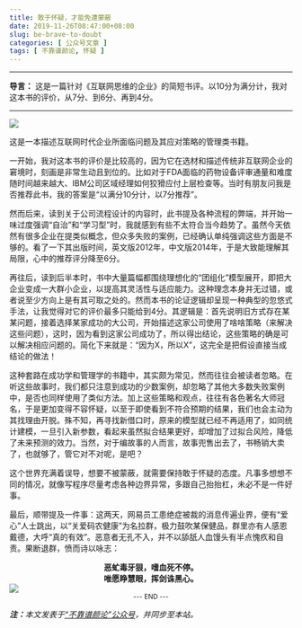 ```yaml
---
title: 敢于怀疑，才能免遭蒙蔽
date: 2019-11-26T08:47:00+08:00
slug: be-brave-to-doubt
categories: [ 公众号文章 ]
tags: [ 不靠谱颜论, 怀疑 ]
---
```


---

**导言：** 这是一篇针对《互联网思维的企业》的简短书评。以10分为满分计，我对这本书的评价，从7分、到6分、再到4分。

---

<img src="/images/2019/1126/book-cover.jpg" style="max-width:250px"/>

这是一本描述互联网时代企业所面临问题及其应对策略的管理类书籍。

一开始，我对这本书的评价是比较高的，因为它在选材和描述传统非互联网企业的窘境时，刻画是非常生动且到位的。比如对于FDA面临的药物设备评审通量和难度随时间越来越大、IBM公司区域经理如何狡猾应付上层检查等。当时有朋友问我是否推荐此书，我的答案是“以满分10分计，以7分推荐”。

然而后来，读到关于公司流程设计的内容时，此书提及各种流程的弊端，并开始一味过度强调“自治”和“学习型”时，我就感到有些不太符合当今趋势了。虽然今天依然有很多企业在提类似概念，但众多失败的案例，已经确认单纯强调这些方面是不够的。看了一下其出版时间，英文版2012年，中文版2014年，于是大致能理解其局限，心中的推荐评分降至6分。

再往后，读到后半本时，书中大量篇幅都围绕理想化的“团组化”模型展开，即把大企业变成一大群小企业，以提高其灵活性与适应能力。这种理念本身并无过错，或者说至少方向上是有其可取之处的。然而本书的论证逻辑却呈现一种典型的忽悠式手法，让我觉得对它的评价最多只能给到4分。其逻辑是：首先说明旧方式存在某某问题，接着选择某家成功的大公司，开始描述这家公司使用了啥啥策略（来解决这些问题），这时，因为看到这家公司成功了，所以得出结论，这些策略的确是可以解决相应问题的。简化下来就是：“因为X，所以X”，这完全是把假设直接当成结论的做法！

这种套路在成功学和管理学的书籍中，其实颇为常见，然而往往会被读者忽略。在听这些故事时，我们都只注意到成功的少数案例，却忽略了其他大多数失败案例中，是否也同样使用了类似方法。加上这些策略和观点，往往有各色著名大师冠名，于是更加变得不容怀疑，以至于即使看到不符合预期的结果，我们也会主动为其找理由开脱。殊不知，再寻找新借口时，原来的模型就已经不再适用了，如同统计建模，一旦引入新参数，看起来虽然拟合结果更好，却增加了过拟合风险，降低了未来预测的效力。当然，对于编故事的人而言，故事兜售出去了，书畅销大卖了，也就够了，管它对不对呢，是吧？

这个世界充满着误导，想要不被蒙蔽，就需要保持敢于怀疑的态度。凡事多想想不同的情况，就像写程序尽量考虑各种边界异常，多跟自己抬抬杠，未必不是一件好事。

最后，顺带提及一件事：这两天，网易员工患绝症被裁的消息传遍业界，便有“爱心”人士跳出，以“关爱码农健康”为名拉群，极力鼓吹某保健品，群里亦有人感恩戴德，大呼“真的有效”。恶意者无孔不入，并不以舔舐人血馒头有半点愧疚和自责。果断退群，愤而诗以咏志：

<center><b>
恶虻毒牙狠，嗜血死不停。<br>
唯愿睁慧眼，挥剑诛黑心。
</b></center>

<img src="/images/2019/1126/confusion.png" style="max-width:400px"/>

<center><small>--- END ---</small></center>

<i><b>注：</b>本文发表于[“不靠谱颜论”公众号](https://mp.weixin.qq.com/s/lgzVm76hQzmgBP8h81wnew)，并同步至本站。</i>
